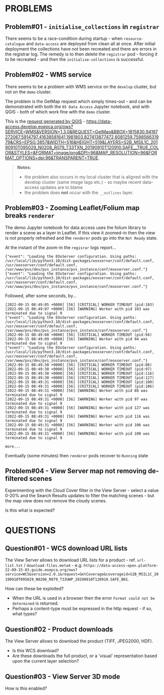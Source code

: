 
# PROBLEMS

## **Problem#01** - `initialise_collections` in `registrar`

There seems to be a race-condition during startup - when `resource-catalogue` and `data-access` are deployed from clean all at once. After initial deployment the collections have not been recreated and there are errors in the registrar log. The remedy is to then delete the `registrar` pod - forcing it to be recreated - and then the `initialise-collections` is successful.

## **Problem#02** - WMS service

There seems to be a problem with WMS service on the `develop` cluster, but not on the `demo` cluster.

The problem is the GetMap request which simply times-out - and can be demonstrated with both the `05 Data Access` Jupyter notebook, and with QGIS - both of which work fine with the `demo` cluster.

This is the [request generated by QGIS](https://data-access.develop.eoepca.org/ows?SERVICE=WMS&VERSION=1.3.0&REQUEST=GetMap&BBOX=1815830.94197272067,5914797.41638581641,1981803.827413877472,6081259.759856631979&CRS=EPSG:3857&WIDTH=516&HEIGHT=519&LAYERS=S2B_MSIL1C_20190910T095029_N0208_R079_T33TXN_20190910T120910.SAFE__TRUE_COLOR&STYLES=&FORMAT=image/png&DPI=96&MAP_RESOLUTION=96&FORMAT_OPTIONS=dpi:96&TRANSPARENT=TRUE) - https://data-access.develop.eoepca.org/ows?SERVICE=WMS&VERSION=1.3.0&REQUEST=GetMap&BBOX=1815830.94197272067,5914797.41638581641,1981803.827413877472,6081259.759856631979&CRS=EPSG:3857&WIDTH=516&HEIGHT=519&LAYERS=S2B_MSIL1C_20190910T095029_N0208_R079_T33TXN_20190910T120910.SAFE__TRUE_COLOR&STYLES=&FORMAT=image/png&DPI=96&MAP_RESOLUTION=96&FORMAT_OPTIONS=dpi:96&TRANSPARENT=TRUE.

> **Notes:**
> * the problem also occurs in my local cluster that is aligned with the develop cluster (same image tags etc.) - so maybe recent data-access updates are to blame
> * the problem does **not** occur with the `__outlines` layer.

## **Problem#03** - Zooming Leaflet/Folium map breaks `renderer`

The demo Jupyter notebook for data access uses the folium library to render a scene as a layer in Leaflet. If this view it zoomed-in then the view is not properly refreshed and the `renderer` pods go into the `Not Ready` state.

At the instant of the zoom-in the `regisrar` logs report...

```
{"event": "Loading the EOxServer configuration. Using paths: /usr/local/lib/python3.10/dist-packages/eoxserver/conf/default.conf, /usr/eoxserver/conf/default.conf, /var/www/pvs/dev/pvs_instance/pvs_instance/conf/eoxserver.conf."}
{"event": "Loading the EOxServer configuration. Using paths: /usr/local/lib/python3.10/dist-packages/eoxserver/conf/default.conf, /usr/eoxserver/conf/default.conf, /var/www/pvs/dev/pvs_instance/pvs_instance/conf/eoxserver.conf."}
```

Followed, after some seconds, by...

```
[2022-09-15 08:49:05 +0000] [56] [CRITICAL] WORKER TIMEOUT (pid:103)
[2022-09-15 08:49:07 +0000] [56] [WARNING] Worker with pid 103 was terminated due to signal 9
{"event": "Loading the EOxServer configuration. Using paths: /usr/local/lib/python3.10/dist-packages/eoxserver/conf/default.conf, /usr/eoxserver/conf/default.conf, /var/www/pvs/dev/pvs_instance/pvs_instance/conf/eoxserver.conf."}
[2022-09-15 08:49:08 +0000] [56] [CRITICAL] WORKER TIMEOUT (pid:94)
[2022-09-15 08:49:09 +0000] [56] [WARNING] Worker with pid 94 was terminated due to signal 9
{"event": "Loading the EOxServer configuration. Using paths: /usr/local/lib/python3.10/dist-packages/eoxserver/conf/default.conf, /usr/eoxserver/conf/default.conf, /var/www/pvs/dev/pvs_instance/pvs_instance/conf/eoxserver.conf."}
[2022-09-15 08:49:30 +0000] [56] [CRITICAL] WORKER TIMEOUT (pid:88)
[2022-09-15 08:49:30 +0000] [56] [CRITICAL] WORKER TIMEOUT (pid:97)
[2022-09-15 08:49:30 +0000] [56] [CRITICAL] WORKER TIMEOUT (pid:116)
[2022-09-15 08:49:30 +0000] [56] [CRITICAL] WORKER TIMEOUT (pid:127)
[2022-09-15 08:49:31 +0000] [56] [CRITICAL] WORKER TIMEOUT (pid:100)
[2022-09-15 08:49:31 +0000] [56] [CRITICAL] WORKER TIMEOUT (pid:106)
[2022-09-15 08:49:31 +0000] [56] [WARNING] Worker with pid 88 was terminated due to signal 9
[2022-09-15 08:49:31 +0000] [56] [WARNING] Worker with pid 97 was terminated due to signal 9
[2022-09-15 08:49:31 +0000] [56] [WARNING] Worker with pid 127 was terminated due to signal 9
[2022-09-15 08:49:31 +0000] [56] [WARNING] Worker with pid 116 was terminated due to signal 9
[2022-09-15 08:49:31 +0000] [56] [WARNING] Worker with pid 106 was terminated due to signal 9
[2022-09-15 08:49:31 +0000] [56] [WARNING] Worker with pid 100 was terminated due to signal 9

more...
```

Eventually (some minutes) then `renderer` pods recover to `Running` state

## **Problem#04** - View Server map not removing de-filtered scenes

Experimenting with the Cloud Cover filter in the View Server - select a value 0-20% and the Search Results updates to filter the matching scenes - but the map view does not remove the cloudy scenes.

Is this what is expected?


# QUESTIONS

## Question#01 - WCS download URL lists

The View Server allows to download URL lists for a product - ref. `url-list.txt` / `download-files.meta4` - e.g. `https://data-access-open.platform-22-09-15-03.guide.eoepca.org/ows?service=WCS&version=2.0.1&request=GetCoverage&coverageid=S2B_MSIL1C_20190910T095029_N0208_R079_T33UWP_20190910T120910.SAFE_B01`.

How can these be exploited?

* When the URL is used in a browser then the error `Format could not be determined` is returned.
* Perhaps a content-type must be expressed in the http request - if so, what types?

## Question#02 - Product downloads

The View Server allows to download the product (TIFF, JPEG2000, HDF).

* Is this WCS download?
* Are these downloads the full product, or a 'visual' representation based upon the current layer selection?

## Question#03 - View Server 3D mode

How is this enabled?
